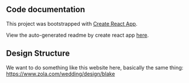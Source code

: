 ## Code documentation

This project was bootstrapped with [Create React App](https://github.com/facebookincubator/create-react-app).

View the auto-generated readme by create react app [here](https://github.com/facebookincubator/create-react-app/blob/master/packages/react-scripts/template/README.md).

## Design Structure

 We want to do something like this website here, basically the same thing:
https://www.zola.com/wedding/design/blake
